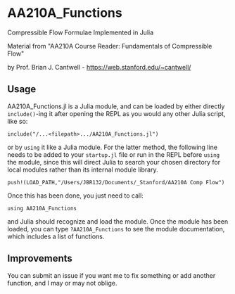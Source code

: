 # AA210A_Functions
Compressible Flow Formulae Implemented in Julia

Material from "AA210A Course Reader: Fundamentals of Compressible Flow"

by Prof. Brian J. Cantwell - https://web.stanford.edu/~cantwell/

## Usage
AA210A_Functions.jl is a Julia module, and can be loaded by either directly `include()`-ing it after opening the REPL as you would any other Julia script, like so:

    include("/...<filepath>.../AA210A_Functions.jl")

or by `using` it like a Julia module. For the latter method, the following line needs to be added to your `startup.jl` file or run in the REPL before `using` the module, since this will direct Julia to search your chosen directory for local modules rather than its internal module library.

    push!(LOAD_PATH,"/Users/JBR132/Documents/_Stanford/AA210A Comp Flow")

Once this has been done, you just need to call:

    using AA210A_Functions

and Julia should recognize and load the module. Once the module has been loaded, you can type `?AA210A_Functions` to see the module documentation, which includes a list of functions.

## Improvements
You can submit an issue if you want me to fix something or add another function, and I may or may not oblige.
